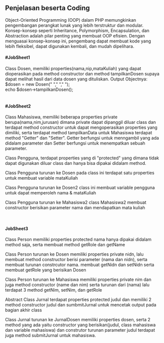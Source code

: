 <h2>Penjelasan beserta Coding</h3>
Object-Oriented Programming (OOP) dalam PHP memungkinkan pengembangan
perangkat lunak yang lebih terstruktur dan modular. Konsep-konsep seperti Inheritance,
Polymorphism, Encapsulation, dan Abstraction adalah pilar penting yang membuat
OOP efisien. Dengan menguasai konsep-konsep ini, pengembang dapat membuat kode
yang lebih fleksibel, dapat digunakan kembali, dan mudah dipelihara.<br>

<h4>#JobSheet1</h4>
Class Dosen, memiliki properties(nama,nip,mataKuliah) yang dapat dioperasikan pada method constructor
dan method tampilkanDosen supaya dapat melihat hasil dari data dosen yang dituliskan.
Output Objectnya: <br>
$dosen = new Dosen(" "," "," ");<br>
echo $dosen->tampilkanDosen();<br>
<br>

<h4>#JobSheet2</h4>
Class Mahasiswa, memiliki beberapa properties private berupa(nama,nim,jurusan) dimana private
dapat dipanggil diluar class dan terdapat method constructor
untuk dapat mengoperasikan properties yang dimiliki, serta terdapat method tampilkanData untuk Mahasiswa
terdapat method "Getter" dan "Setter". Getter berfungsi untuk menngambil yang ada didalam parameter dan
Setter berfungsi untuk menempatkan sebuah parameter.

Class Pengguna, terdapat properties yang di "protected" yang dimana tidak dapat digunakan diluar class
dan hanya bisa dipakai didalam method.

Class Pengguna turunan ke Dosen
pada class ini terdapat satu properties untuk membuat variable mataKuliah

Class Pengguna turunan ke Dosen2
class ini membuat variable pengguna untuk dapat memperoleh nama & mataKuliah

Class Pengguna turunan ke Mahasiswa2
class Mahasiswa2 membuat constructor berisikan parameter nama dan mendapatkan mata kuliah

<br>

<h4>JobSheet3</h4>

Class Person memiliki properties protected nama hanya dipakai didalam method saja, serta membuat method getRole dan getName

Class Person turunan ke Dosen 
memiliki properties private nidn, lalu membuat method constructor berisi parameter (nama dan nidn), serta membuat turunan constrcutor nama. membuat getNidn dan setNidn
serta membuat getRole yang berisikan Dosen

Class Person turunan ke Mahasiswa
memiliki properties private nim dan juga method constructor (name dan nim) serta turunan dari (nama)
lalu terdapat 3 method getNim, setNim, dan getRole

Abstract Class Jurnal 
terdapat properties protected judul dan memiliki 2 method constructor judul dan sumbmitJurnal untuk mencetak output pada bagian akhir class

Class Jurnal turunan ke JurnalDosen
memiliki properties dosen, serta 2 method yang ada yaitu constructor yang berisikan(judul, class mahasiswa dan variable mahasiswa) dan construtor turunan parameter judul terdapat juga method submitJurnal untuk mahasiswa.
